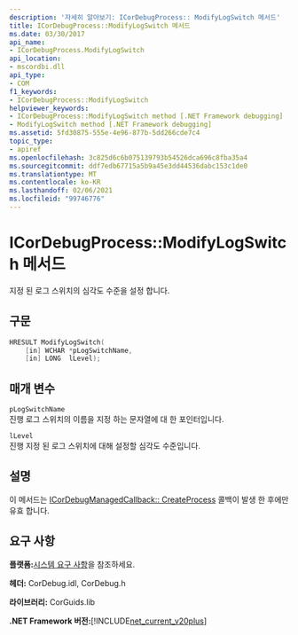 ```yaml
---
description: '자세히 알아보기: ICorDebugProcess:: ModifyLogSwitch 메서드'
title: ICorDebugProcess::ModifyLogSwitch 메서드
ms.date: 03/30/2017
api_name:
- ICorDebugProcess.ModifyLogSwitch
api_location:
- mscordbi.dll
api_type:
- COM
f1_keywords:
- ICorDebugProcess::ModifyLogSwitch
helpviewer_keywords:
- ICorDebugProcess::ModifyLogSwitch method [.NET Framework debugging]
- ModifyLogSwitch method [.NET Framework debugging]
ms.assetid: 5fd30875-555e-4e96-877b-5dd266cde7c4
topic_type:
- apiref
ms.openlocfilehash: 3c825d6c6b075139793b54526dca696c8fba35a4
ms.sourcegitcommit: ddf7edb67715a5b9a45e3dd44536dabc153c1de0
ms.translationtype: MT
ms.contentlocale: ko-KR
ms.lasthandoff: 02/06/2021
ms.locfileid: "99746776"
---
```

# <a name="icordebugprocessmodifylogswitch-method"></a>ICorDebugProcess::ModifyLogSwitch 메서드

지정 된 로그 스위치의 심각도 수준을 설정 합니다.  
  
## <a name="syntax"></a>구문  
  
```cpp  
HRESULT ModifyLogSwitch(  
    [in] WCHAR *pLogSwitchName,  
    [in] LONG  lLevel);  
```  
  
## <a name="parameters"></a>매개 변수  

 `pLogSwitchName`  
 진행 로그 스위치의 이름을 지정 하는 문자열에 대 한 포인터입니다.  
  
 `lLevel`  
 진행 지정 된 로그 스위치에 대해 설정할 심각도 수준입니다.  
  
## <a name="remarks"></a>설명  

 이 메서드는 [ICorDebugManagedCallback:: CreateProcess](icordebugmanagedcallback-createprocess-method.md) 콜백이 발생 한 후에만 유효 합니다.  
  
## <a name="requirements"></a>요구 사항  

 **플랫폼:**[시스템 요구 사항](../../get-started/system-requirements.md)을 참조하세요.  
  
 **헤더:** CorDebug.idl, CorDebug.h  
  
 **라이브러리:** CorGuids.lib  
  
 **.NET Framework 버전:**[!INCLUDE[net_current_v20plus](../../../../includes/net-current-v20plus-md.md)]
